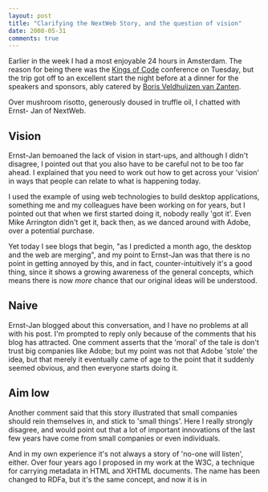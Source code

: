 ```yaml
---
layout: post
title: "Clarifying the NextWeb Story, and the question of vision"
date: 2008-05-31
comments: true
---
```

Earlier in the week I had a most enjoyable 24 hours in Amsterdam. The reason
for being there was the [Kings of Code]() conference on Tuesday, but the trip
got off to an excellent start the night before at a dinner for the speakers
and sponsors, ably catered by [Boris Veldhuijzen van
Zanten](http://bomega.com/).

<!-- more -->

  
Over mushroom risotto, generously doused in truffle oil, I chatted with Ernst-
Jan of NextWeb.

  

## Vision

Ernst-Jan bemoaned the lack of vision in start-ups, and although I didn't
disagree, I pointed out that you also have to be careful not to be too far
ahead. I explained that you need to work out how to get across your 'vision'
in ways that people can relate to what is happening today.

  
I used the example of using web technologies to build desktop applications,
something me and my colleagues have been working on for years, but I pointed
out that when we first started doing it, nobody really 'got it'. Even Mike
Arrington didn't get it, back then, as we danced around with Adobe, over a
potential purchase.

  
Yet today I see blogs that begin, "as I predicted a month ago, the desktop and
the web are merging", and my point to Ernst-Jan was that there is no point in
getting annoyed by this, and in fact, counter-intuitively it's a good thing,
since it shows a growing awareness of the general concepts, which means there
is now _more_ chance that our original ideas will be understood.

  

## Naive

Ernst-Jan blogged about this conversation, and I have no problems at all with
his post. I'm prompted to reply only because of the comments that his blog has
attracted. One comment asserts that the 'moral' of the tale is don't trust big
companies like Adobe; but my point was not that Adobe 'stole' the idea, but
that merely it eventually came of age to the point that it suddenly seemed
obvious, and then everyone starts doing it.

  

## Aim low

Another comment said that this story illustrated that small companies should
rein themselves in, and stick to 'small things'. Here I really strongly
disagree, and would point out that a lot of important innovations of the last
few years have come from small companies or even individuals.

  
And in my own experience it's not always a story of 'no-one will listen',
either. Over four years ago I proposed in my work at the W3C, a technique for
carrying metadata in HTML and XHTML documents. The name has been changed to
RDFa, but it's the same concept, and now it is in

